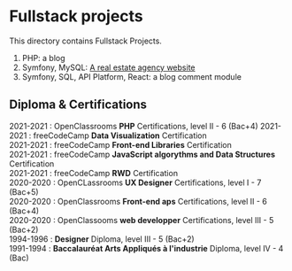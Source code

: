 # Fullstack projects
This directory contains Fullstack Projects.
1. PHP: a blog 
1. Symfony, MySQL: [A real estate agency website](https://github.com/s-manguy/projects/tree/main/fullstack/ma-super-agence) 
1. Symfony, SQL, API Platform, React: a blog comment module


## Diploma & Certifications
2021-2021 : OpenClassrooms **PHP** Certifications, level II - 6 (Bac+4)
2021-2021 : freeCodeCamp **Data Visualization** Certification  
2021-2021 : freeCodeCamp **Front-end Libraries** Certification  
2021-2021 : freeCodeCamp **JavaScript algorythms and Data Structures** Certification    
2021-2021 : freeCodeCamp **RWD** Certification  
2020-2020 : OpenCLassrooms **UX Designer** Certifications, level I - 7 (Bac+5)  
2020-2020 : OpenClassrooms **Front-end aps** Certifications, level II - 6 (Bac+4)  
2020-2020 : OpenClassooms **web developper** Certifications, level III - 5 (Bac+2)  
1994-1996 : **Designer** Diploma, level III - 5 (Bac+2)  
1991-1994 : **Baccalauréat Arts Appliqués à l'industrie** Diploma, level IV - 4 (Bac)  
